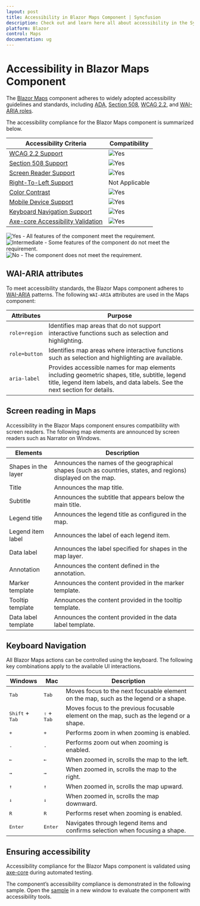 ```yaml
---
layout: post
title: Accessibility in Blazor Maps Component | Syncfusion
description: Check out and learn here all about accessibility in the Syncfusion Blazor Maps component and much more details.
platform: Blazor
control: Maps
documentation: ug
---
```


# Accessibility in Blazor Maps Component

The [Blazor Maps](https://www.syncfusion.com/blazor-components/blazor-map) component adheres to widely adopted accessibility guidelines and standards, including [ADA](https://www.ada.gov/), [Section 508](https://www.section508.gov/), [WCAG 2.2](https://www.w3.org/TR/WCAG22/), and [WAI-ARIA roles](https://www.w3.org/TR/wai-aria/#roles).

The accessibility compliance for the Blazor Maps component is summarized below.

| Accessibility Criteria | Compatibility |
| -- | -- |
| [WCAG 2.2 Support](../common/accessibility) | <img src="https://cdn.syncfusion.com/content/images/landing-page/yes.png" alt="Yes"> |
| [Section 508 Support](../common/accessibility) | <img src="https://cdn.syncfusion.com/content/images/landing-page/yes.png" alt="Yes"> |
| [Screen Reader Support](../common/accessibility) | <img src="https://cdn.syncfusion.com/content/images/landing-page/yes.png" alt="Yes"> |
| [Right-To-Left Support](../common/accessibility) | Not Applicable |
| [Color Contrast](../common/accessibility) | <img src="https://cdn.syncfusion.com/content/images/landing-page/yes.png" alt="Yes"> |
| [Mobile Device Support](../common/accessibility) | <img src="https://cdn.syncfusion.com/content/images/landing-page/yes.png" alt="Yes"> |
| [Keyboard Navigation Support](../common/accessibility) | <img src="https://cdn.syncfusion.com/content/images/landing-page/yes.png" alt="Yes"> |
| [Axe-core Accessibility Validation](../common/accessibility) | <img src="https://cdn.syncfusion.com/content/images/landing-page/yes.png" alt="Yes"> |

<style>
    .post .post-content img {
        display: inline-block;
        margin: 0.5em 0;
    }
</style>

<div><img src="https://cdn.syncfusion.com/content/images/documentation/full.png" alt="Yes"> - All features of the component meet the requirement.</div>

<div><img src="https://cdn.syncfusion.com/content/images/documentation/partial.png" alt="Intermediate"> - Some features of the component do not meet the requirement.</div>

<div><img src="https://cdn.syncfusion.com/content/images/documentation/not-supported.png" alt="No"> - The component does not meet the requirement.</div>

## WAI-ARIA attributes

To meet accessibility standards, the Blazor Maps component adheres to [WAI-ARIA](https://www.w3.org/WAI/ARIA/apg/patterns/) patterns. The following `WAI-ARIA` attributes are used in the Maps component:

| Attributes | Purpose |
| --- | --- |
| `role=region` | Identifies map areas that do not support interactive functions such as selection and highlighting. |
| `role=button` | Identifies map areas where interactive functions such as selection and highlighting are available. |
| `aria-label` | Provides accessible names for map elements including geometric shapes, title, subtitle, legend title, legend item labels, and data labels. See the next section for details. |

## Screen reading in Maps

Accessibility in the Blazor Maps component ensures compatibility with screen readers. The following map elements are announced by screen readers such as Narrator on Windows.

| Elements | Description |
| --- | --- |
| Shapes in the layer | Announces the names of the geographical shapes (such as countries, states, and regions) displayed on the map. |
| Title | Announces the map title. |
| Subtitle | Announces the subtitle that appears below the main title. |
| Legend title | Announces the legend title as configured in the map. |
| Legend item label | Announces the label of each legend item. |
| Data label | Announces the label specified for shapes in the map layer. |
| Annotation | Announces the content defined in the annotation. |
| Marker template | Announces the content provided in the marker template. |
| Tooltip template | Announces the content provided in the tooltip template. |
| Data label template | Announces the content provided in the data label template. |

## Keyboard Navigation

All Blazor Maps actions can be controlled using the keyboard. The following key combinations apply to the available UI interactions.

| Windows | Mac | Description|
|-----|-----|----|
|<kbd>Tab</kbd> | <kbd>Tab</kbd> |Moves focus to the next focusable element on the map, such as the legend or a shape.|
|<kbd>Shift</kbd> + <kbd>Tab</kbd> | <kbd>⇧</kbd> + <kbd>Tab</kbd> |Moves focus to the previous focusable element on the map, such as the legend or a shape.|
|<kbd> + </kbd> | <kbd>+</kbd> |Performs zoom in when zooming is enabled.|
|<kbd> - </kbd> | <kbd>-</kbd> |Performs zoom out when zooming is enabled.|
|<kbd>←</kbd> | <kbd>←</kbd> |When zoomed in, scrolls the map to the left.|
|<kbd>→</kbd> | <kbd>→</kbd> |When zoomed in, scrolls the map to the right.|
|<kbd>↑</kbd> | <kbd>↑</kbd> |When zoomed in, scrolls the map upward.|
|<kbd>↓</kbd> | <kbd>↓</kbd> |When zoomed in, scrolls the map downward.|
|<kbd> R </kbd> | <kbd>R</kbd> |Performs reset when zooming is enabled.|
|<kbd>Enter</kbd> | <kbd>Enter</kbd> |Navigates through legend items and confirms selection when focusing a shape.|

## Ensuring accessibility

Accessibility compliance for the Blazor Maps component is validated using [axe-core](https://www.nuget.org/packages/Deque.AxeCore.Playwright) during automated testing.

The component’s accessibility compliance is demonstrated in the following sample. Open the [sample](https://blazor.syncfusion.com/accessibility/maps) in a new window to evaluate the component with accessibility tools.
